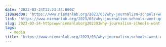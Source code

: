 ```yaml
---
date: '2023-03-24T13:23:34.000Z'
isBasedOn: 'https://www.niemanlab.org/2023/03/why-journalism-schools-wont-quit-fox-news/'
link: 'https://www.niemanlab.org/2023/03/why-journalism-schools-wont-quit-fox-news/'
slug: 2023-03-24-httpswwwniemanlaborg202303why-journalism-schools-wont-quit-fox-news
tags:
  - media
title: 'https://www.niemanlab.org/2023/03/why-journalism-schools-wont-quit-fox-news/'
---
```


